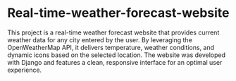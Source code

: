 # Real-time-weather-forecast-website
This project is a real-time weather forecast website that provides current weather data for any city entered by the user. By leveraging the OpenWeatherMap API, it delivers temperature, weather conditions, and dynamic icons based on the selected location. The website was developed with Django and features a clean, responsive interface for an optimal user experience.

